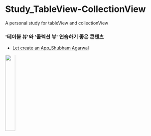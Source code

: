 # Study_TableView-CollectionView
A personal study for tableView and collectionView

### '테이블 뷰'와 '콜렉션 뷰' 연습하기 좋은 콘텐츠
- [Let create an App_Shubham Agarwal](https://letcreateanapp.com/2021/03/13/add-collectionview-inside-tableview/)

<img src="https://github.com/johnjeongukhur/Study_TableView-CollectionView/blob/main/comm.gif"  width = "25%" heigth = "25%">

